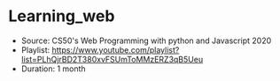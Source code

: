 # Learning_web
* Source: CS50's Web Programming with python and Javascript 2020
* Playlist: https://www.youtube.com/playlist?list=PLhQjrBD2T380xvFSUmToMMzERZ3qB5Ueu
* Duration: 1 month 
